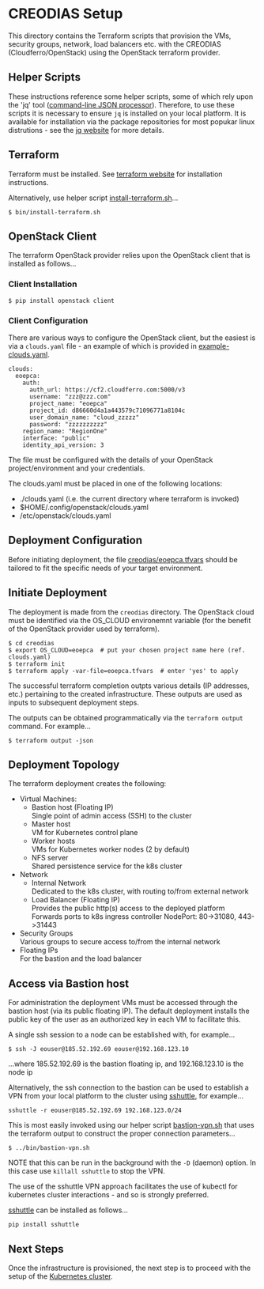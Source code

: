# CREODIAS Setup

This directory contains the Terraform scripts that provision the VMs, security groups, network, load balancers etc. with the CREODIAS (Cloudferro/OpenStack) using the OpenStack terraform provider.

## Helper Scripts

These instructions reference some helper scripts, some of which rely upon the 'jq' tool ([command-line JSON processor](https://stedolan.github.io/jq/)). Therefore, to use these scripts it is necessary to ensure `jq` is installed on your local platform. It is available for installation via the package repositories for most popukar linux distrutions - see the [jq website](https://stedolan.github.io/jq/) for more details.

## Terraform

Terraform must be installed. See [terraform website](https://www.terraform.io/) for installation instructions.

Alternatively, use helper script [install-terraform.sh](../bin/install-terraform.sh)...
```
$ bin/install-terraform.sh
```

## OpenStack Client

The terraform OpenStack provider relies upon the OpenStack client that is installed as follows...

### Client Installation

```
$ pip install openstack client
```

### Client Configuration

There are various ways to configure the OpenStack client, but the easiest is via a `clouds.yaml` file - an example of which is provided in [example-clouds.yaml](./example-clouds.yaml).

```
clouds:
  eoepca:
    auth:
      auth_url: https://cf2.cloudferro.com:5000/v3
      username: "zzz@zzz.com"
      project_name: "eoepca"
      project_id: d86660d4a1a443579c71096771a8104c
      user_domain_name: "cloud_zzzzz"
      password: "zzzzzzzzzz"
    region_name: "RegionOne"
    interface: "public"
    identity_api_version: 3
```

The file must be configured with the details of your OpenStack project/environment and your credentials.

The clouds.yaml must be placed in one of the following locations:
* ./clouds.yaml (i.e. the current directory where terraform is invoked)
* $HOME/.config/openstack/clouds.yaml
* /etc/openstack/clouds.yaml

## Deployment Configuration

Before initiating deployment, the file [creodias/eoepca.tfvars](./eoepca.tfvars) should be tailored to fit the specific needs of your target environment.

## Initiate Deployment

The deployment is made from the `creodias` directory. The OpenStack cloud must be identified via the OS_CLOUD environemnt variable (for the benefit of the OpenStack provider used by terraform).

```
$ cd creodias
$ export OS_CLOUD=eoepca  # put your chosen project name here (ref. clouds.yaml)
$ terraform init
$ terraform apply -var-file=eoepca.tfvars  # enter 'yes' to apply
```

The successful terraform completion outpts various details (IP addresses, etc.) pertaining to the created infrastructure. These outputs are used as inputs to subsequent deployment steps.

The outputs can be obtained programmatically via the `terraform output` command. For example...
```
$ terraform output -json
```

## Deployment Topology

The terraform deployment creates the following:
* Virtual Machines:
  * Bastion host (Floating IP)<br>
    Single point of admin access (SSH) to the cluster
  * Master host<br>
    VM for Kubernetes control plane
  * Worker hosts<br>
    VMs for Kubernetes worker nodes (2 by default)
  * NFS server<br>
    Shared persistence service for the k8s cluster
* Network
  * Internal Network<br>
    Dedicated to the k8s cluster, with routing to/from external network
  * Load Balancer (Floating IP)<br>
    Provides the public http(s) access to the deployed platform<br>
    Forwards ports to k8s ingress controller NodePort: 80->31080, 443->31443
* Security Groups<br>
  Various groups to secure access to/from the internal network
* Floating IPs<br>
  For the bastion and the load balancer

## Access via Bastion host

For administration the deployment VMs must be accessed through the bastion host (via its public floating IP). The default deployment installs the public key of the user as an authorized key in each VM to facilitate this.

A single ssh session to a node can be established with, for example...
```
$ ssh -J eouser@185.52.192.69 eouser@192.168.123.10
```
...where 185.52.192.69 is the bastion floating ip, and 192.168.123.10 is the node ip

Alternatively, the ssh connection to the bastion can be used to establish a VPN from your local platform to the cluster using [sshuttle](https://sshuttle.readthedocs.io/en/stable/), for example...
```
sshuttle -r eouser@185.52.192.69 192.168.123.0/24
```

This is most easily invoked using our helper script [bastion-vpn.sh](../bin/bastion-vpn.sh) that uses the terraform output to construct the proper connection parameters...
```
$ ../bin/bastion-vpn.sh
```
NOTE that this can be run in the background with the `-D` (daemon) option. In this case use `killall sshuttle` to stop the VPN.

The use of the sshuttle VPN approach facilitates the use of kubectl for kubernetes cluster interactions - and so is strongly preferred.

[sshuttle](https://sshuttle.readthedocs.io/en/stable/) can be installed as follows...
```
pip install sshuttle
```

## Next Steps

Once the infrastructure is provisioned, the next step is to proceed with the setup of the [Kubernetes cluster](../kubernetes/README.md).

